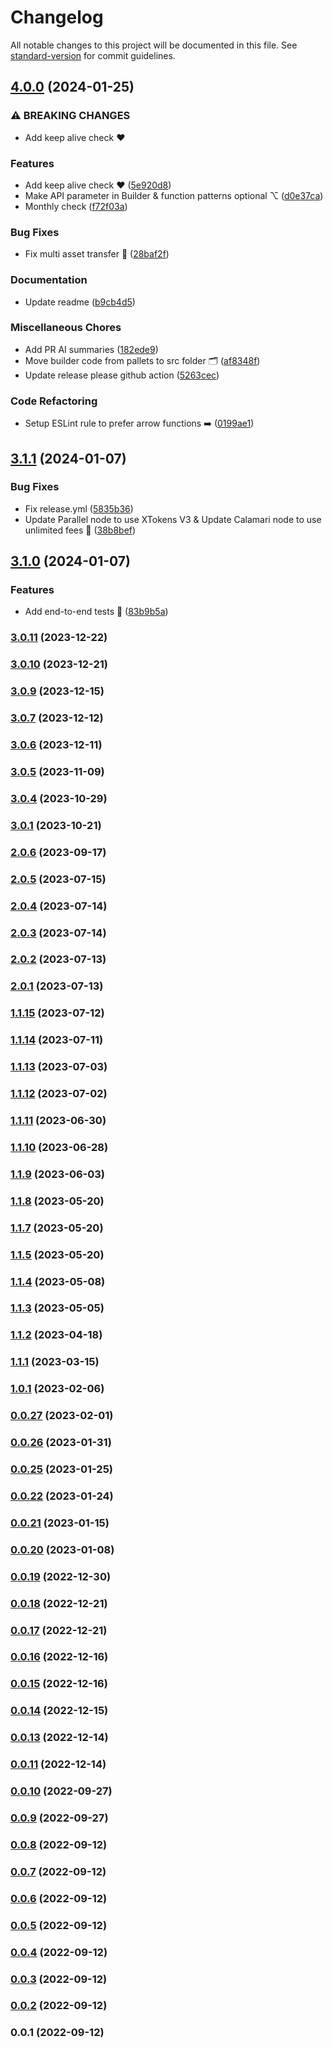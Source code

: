 # Changelog

All notable changes to this project will be documented in this file. See [standard-version](https://github.com/conventional-changelog/standard-version) for commit guidelines.

## [4.0.0](https://github.com/paraspell/xcm-sdk/compare/v3.1.1...v4.0.0) (2024-01-25)


### ⚠ BREAKING CHANGES

* Add keep alive check ❤️

### Features

* Add keep alive check ❤️ ([5e920d8](https://github.com/paraspell/xcm-sdk/commit/5e920d872a8a1b79c5ce65938914041827ca0d21))
* Make API parameter in Builder & function patterns optional ⌥ ([d0e37ca](https://github.com/paraspell/xcm-sdk/commit/d0e37ca68b155328e35dc31a51e2836770ce4b2d))
* Monthly check ([f72f03a](https://github.com/paraspell/xcm-sdk/commit/f72f03af502bcd0cd3ad10f7371c9eefbbd54aba))


### Bug Fixes

* Fix multi asset transfer 🔧 ([28baf2f](https://github.com/paraspell/xcm-sdk/commit/28baf2f8fd71df810697e9f28f84552a25c84d19))


### Documentation

* Update readme ([b9cb4d5](https://github.com/paraspell/xcm-sdk/commit/b9cb4d5f496196c7e2c83d9d005dd6c419bb5910))


### Miscellaneous Chores

* Add PR AI summaries ([182ede9](https://github.com/paraspell/xcm-sdk/commit/182ede95812517c4a467fc7aeb8403108696e270))
* Move builder code from pallets to src folder 🗂️ ([af8348f](https://github.com/paraspell/xcm-sdk/commit/af8348fd64d4b02f0ba3e76ee419d6e4be848051))
* Update release please github action ([5263cec](https://github.com/paraspell/xcm-sdk/commit/5263cec25c6f51efa8777383593042cf22c86d57))


### Code Refactoring

* Setup ESLint rule to prefer arrow functions ➡️ ([0199ae1](https://github.com/paraspell/xcm-sdk/commit/0199ae177b549fa1dfd44c56de88580a09720197))

## [3.1.1](https://github.com/paraspell/xcm-sdk/compare/v3.1.0...v3.1.1) (2024-01-07)


### Bug Fixes

* Fix release.yml ([5835b36](https://github.com/paraspell/xcm-sdk/commit/5835b366fe2b6710d2a5c57d181be34b745c69d2))
* Update Parallel node to use XTokens V3 & Update Calamari node to use unlimited fees 🔧 ([38b8bef](https://github.com/paraspell/xcm-sdk/commit/38b8bef8898bcb345bfaba01c9912b2925d5a612))

## [3.1.0](https://github.com/paraspell/xcm-sdk/compare/v3.0.11...v3.1.0) (2024-01-07)


### Features

* Add end-to-end tests 🧪 ([83b9b5a](https://github.com/paraspell/xcm-sdk/commit/83b9b5a333ecf4cfba25828e0f3d9c159e2920d1))

### [3.0.11](///compare/v3.0.10...v3.0.11) (2023-12-22)

### [3.0.10](///compare/v3.0.9...v3.0.10) (2023-12-21)

### [3.0.9](///compare/v3.0.7...v3.0.9) (2023-12-15)

### [3.0.7](///compare/v3.0.6...v3.0.7) (2023-12-12)

### [3.0.6](///compare/v3.0.5...v3.0.6) (2023-12-11)

### [3.0.5](///compare/v3.0.4...v3.0.5) (2023-11-09)

### [3.0.4](///compare/v3.0.1...v3.0.4) (2023-10-29)

### [3.0.1](///compare/v2.0.6...v3.0.1) (2023-10-21)

### [2.0.6](///compare/v2.0.5...v2.0.6) (2023-09-17)

### [2.0.5](///compare/v2.0.4...v2.0.5) (2023-07-15)

### [2.0.4](///compare/v2.0.3...v2.0.4) (2023-07-14)

### [2.0.3](///compare/v2.0.2...v2.0.3) (2023-07-14)

### [2.0.2](///compare/v1.1.15...v2.0.2) (2023-07-13)

### [2.0.1](///compare/v1.1.15...v2.0.1) (2023-07-13)

### [1.1.15](///compare/v1.1.14...v1.1.15) (2023-07-12)

### [1.1.14](///compare/v1.1.13...v1.1.14) (2023-07-11)

### [1.1.13](///compare/v1.1.12...v1.1.13) (2023-07-03)

### [1.1.12](///compare/v1.1.10...v1.1.12) (2023-07-02)

### [1.1.11](///compare/v1.1.10...v1.1.11) (2023-06-30)

### [1.1.10](///compare/v1.1.9...v1.1.10) (2023-06-28)

### [1.1.9](///compare/v1.1.4...v1.1.9) (2023-06-03)

### [1.1.8](///compare/v1.1.7...v1.1.8) (2023-05-20)

### [1.1.7](///compare/v1.1.4...v1.1.7) (2023-05-20)

### [1.1.5](///compare/v1.1.4...v1.1.5) (2023-05-20)

### [1.1.4](///compare/v1.1.3...v1.1.4) (2023-05-08)

### [1.1.3](///compare/v1.1.2...v1.1.3) (2023-05-05)

### [1.1.2](///compare/v1.1.1...v1.1.2) (2023-04-18)

### [1.1.1](///compare/v1.0.1...v1.1.1) (2023-03-15)

### [1.0.1](///compare/v0.0.27...v1.0.1) (2023-02-06)

### [0.0.27](///compare/v0.0.26...v0.0.27) (2023-02-01)

### [0.0.26](///compare/v0.0.25...v0.0.26) (2023-01-31)

### [0.0.25](///compare/v0.0.22...v0.0.25) (2023-01-25)

### [0.0.22](///compare/v0.0.21...v0.0.22) (2023-01-24)

### [0.0.21](///compare/v0.0.20...v0.0.21) (2023-01-15)

### [0.0.20](///compare/v0.0.19...v0.0.20) (2023-01-08)

### [0.0.19](///compare/v0.0.18...v0.0.19) (2022-12-30)

### [0.0.18](///compare/v0.0.17...v0.0.18) (2022-12-21)

### [0.0.17](///compare/v0.0.16...v0.0.17) (2022-12-21)

### [0.0.16](///compare/v0.0.15...v0.0.16) (2022-12-16)

### [0.0.15](///compare/v0.0.14...v0.0.15) (2022-12-16)

### [0.0.14](///compare/v0.0.13...v0.0.14) (2022-12-15)

### [0.0.13](///compare/v0.0.10...v0.0.13) (2022-12-14)

### [0.0.11](///compare/v0.0.10...v0.0.11) (2022-12-14)

### [0.0.10](///compare/v0.0.9...v0.0.10) (2022-09-27)

### [0.0.9](///compare/v0.0.8...v0.0.9) (2022-09-27)

### [0.0.8](///compare/v0.0.7...v0.0.8) (2022-09-12)

### [0.0.7](///compare/v0.0.6...v0.0.7) (2022-09-12)

### [0.0.6](///compare/v0.0.5...v0.0.6) (2022-09-12)

### [0.0.5](///compare/v0.0.4...v0.0.5) (2022-09-12)

### [0.0.4](///compare/v0.0.3...v0.0.4) (2022-09-12)

### [0.0.3](///compare/v0.0.2...v0.0.3) (2022-09-12)

### [0.0.2](///compare/v0.0.1...v0.0.2) (2022-09-12)

### 0.0.1 (2022-09-12)
